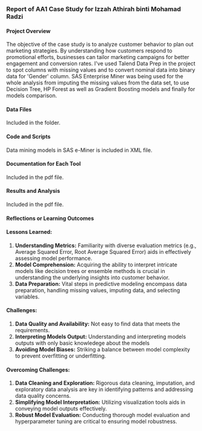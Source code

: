 ### Report of AA1 Case Study for Izzah Athirah binti Mohamad Radzi

#### Project Overview 
The objective of the case study is to analyze customer behavior to plan out marketing strategies. By understanding how customers respond to promotional efforts, businesses can tailor marketing campaigns for better engagement and conversion rates. 
I've used Talend Data Prep in the project to spot columns with missing values and to convert nominal data into binary data for 'Gender' column. SAS Enterprise Miner was being used for the whole analysis from imputing the missing values from the data set, to use Decision Tree, HP Forest as well as Gradient Boosting models and finally for models comparison.

#### Data Files
Included in the folder.

#### Code and Scripts
Data mining models in SAS e-Miner is included in XML file.

#### Documentation for Each Tool
Included in the pdf file.

#### Results and Analysis
Included in the pdf file.

#### Reflections or Learning Outcomes 

#### Lessons Learned:

1. **Understanding Metrics:** Familiarity with diverse evaluation metrics (e.g., Average Squared Error, Root Average Squared Error) aids in effectively assessing model performance.
2. **Model Comprehension:** Acquiring the ability to interpret intricate models like decision trees or ensemble methods is crucial in understanding the underlying insights into customer behavior.
3. **Data Preparation:** Vital steps in predictive modeling encompass data preparation, handling missing values, imputing data, and selecting variables.

#### Challenges:

1. **Data Quality and Availability:** Not easy to find data that meets the requirements.
2. **Interpreting Models Output:** Understanding and interpreting models outputs with only basic knowledege about the models
3. **Avoiding Model Biases:** Striking a balance between model complexity to prevent overfitting or underfitting.

#### Overcoming Challenges:

1. **Data Cleaning and Exploration:** Rigorous data cleaning, imputation, and exploratory data analysis are key in identifying patterns and addressing data quality concerns.
2. **Simplifying Model Interpretation:** Utilizing visualization tools aids in conveying model outputs effectively.
3. **Robust Model Evaluation:** Conducting thorough model evaluation and hyperparameter tuning are critical to ensuring model robustness.
